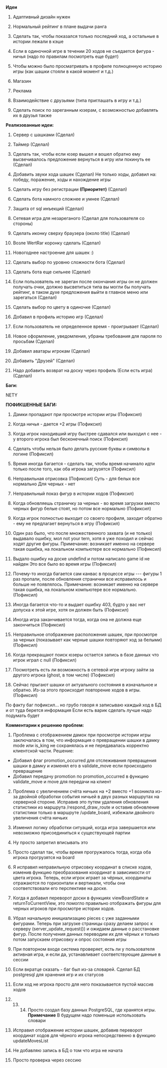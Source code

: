 **Идеи**

1) Адаптивный дизайн нужен

2) Нормальный рейтинг в плане выдачи ранга

3) Сделать так, чтобы показался только последний ход, а остальные в истории лежали в кэше

4) Если в одиночной игре в течении 20 ходов не съедается фигура - ничья (надо по правилам посмотреть еще будет)

5) Чтобы можно было просматривать в профиле полноценную историю игры (как шашки стояли в какой момент и т.д.)

6) Магазин

7) Реклама

8) Взаимодействие с друзьями (типа приглашать в игру и т.д.)

9) Сделать поиск по зареганным юзерам, с возможностью добавлять их в друзья также


 **Реализованные идеи:**

1) Сервер с шашками (Сделал)

2) Таймер (Сделал)

3) Сделать так, чтобы если юзер вышел и вошел обратно ему высвечивалось 
предложение вернуться в игру или покинуть ее (Сделал)

4) Добавить звуки хода шашек (Сделал)
Не только ходы, добавил на: победу, поражение, ходы и нахождение игры

5) Сделать игру без регистрации **(Приоритет)** (Сделал)

6) Сделать бота намного сложнее и умнее (Сделал)

7) Защита от sql инъекций (Сделал)

8) Сетевая игра для незареганого (Сделал для пользователя со стороны)

9) Сделать иконку сверху браузера (около title) (Сделал)

10) Возле WertRar коронку сделать (Сделал)

11) Новогоднее настроение для шашек :)

12) Сделать выбор по уровню сложности бота (Сделал)

13) Сделать бота еще сильнее (Сделал)

14) Если пользователь не зареган после окончания игры он не должен получать очки, должно высветиться типа
вы могли бы получать рейтинг, в таком духе предложения выйти в главное меню или зарегаться (Сделал)

15) Сделать выбор по цвету в одиночке (Сделал)

16) Добавил в профиль историю игр (Сделал)

17) Если пользователь не определенное время - проигрывает (Сделал)

18) Новое оформление, уведомления, убраны требования для пароля по просьбам (Сделал)

19) Добавил аватары игрокам (Сделал)

20) Добавить "Друзей" (Сделал)

21) Надо добавить возврат на доску через профиль (Если есть игра) (Сделал)









 **Баги:**

NETY







 **ПОФИКШЕННЫЕ БАГИ:**

1) Дамки пропадают при просмотре истории игры (Пофиксил)

2) Когда ничья - дается +2 игры (Пофиксил)

3) Когда игрок находивший игру быстрее сдавался или выходил с нее - у второго игрока был бесконечный поиск (Пофиксил)

4) Сделать чтобы нельзя было делать русские буквы и символы в логине (Пофиксил)

5) Время иногда багается - сделать так, чтобы время начинало идти только после того, как оба игрока
загрузятся (Пофиксил)

6) Неправильная отрисовка (Пофиксил)
Суть - для белых все нормально
Для черных - нет

7) Неправильный показ фигур в истории ходов (Пофиксил)

8) Когда обновляешь страничку за черных - во время загрузки вместо черных фигур белые стоят, но потом все
нормально (Пофиксил)

9) Когда игрок полностью выходит со своего профиля, заходит обратно - ему не предлагает вернуться в игру (Пофиксил)

10) Один раз было, что после множественного захвата (и не только) выдавало ошибку, мол not your tern, хотя я уже 
походил и сейчас ходят другие фигуры. Примечание: возникает именно на сервере такая ошибка, на локальном компьютере
все нормально (Пофиксил)

11) Выдало ошибку на доске undefind и потом написало game id не найден
Это все было во время игры (Пофиксил)

12) Почему-то иногда багается сам канвас в процессе игры --- фигуры 1 раз пропали, после обновления странички все 
исправилось и больше не появлялось. Примечание: возникает именно на сервере такая ошибка, на локальном компьютере
все нормально.  (Пофиксил)

13) Иногда багается что-то и выдает ошибку 403, будто у вас нет допуска к этой игре,
хотя он должен быть (Пофиксил)

14) Иногда игра заканчивается тогда, когда она не должна еще закончиться (Пофиксил)

15) Неправильное отображение расположения шашек, при просмотре за черных (показывает как черные шашки повторяют ход
за белыми) (Пофиксил)

16) Когда прекращают поиск юзеры остается запись в базе данных что игрок играл с null (Пофиксил)

17) Посмотреть есть ли возможность в сетевой игре игроку зайти за другого игрока (ghost, в том числе) (Пофиксил)

18) Сейчас прыгают шашки от актуального состояния в изначальное и обратно. Из-за этого происходит повторение ходов в
игры. (Пофиксил)

По факту баг пофиксил... но грубо говоря я записываю каждый ход в БД и от туда берется информация
Если есть варик сделать лучше надо подумать будет







 **Комментарии к решению проблем:**

1) Проблема с отображением дамок при просмотре истории игры заключалась в том, что информация
о превращении шашки в дамку mode или is_king не сохранялась и не передавалась корректно клиентской части.
Решение:
* Добавил флаг promotion_occurred для отслеживания превращения шашки в дамку
  и изменял его в validate_move если происходило превращение
* Добавил передачу promotion по promotion_occurred в функцию validate_move и move для передачи на клиент

2) Проблема с увеличением счёта ничьих на +2 вместо +1 возникла из-за двойной обработки события ничьей
в двух разных маршрутах на серверной стороне. Исправив это путем удаления обновления статистики из маршрута
/respond_draw_route и оставив обновление статистики только в маршруте /update_board, избежали
двойного увеличения счёта ничьих

3) Изменил логику обработки ситуаций, когда игра завершается или невозможно присоединиться к существующей партии

4) Ну просто запретил вписывать это

5) Просто сделал так, чтобы время прогружалось тогда, когда оба игрока прогрузятся на board

6) Я исправил неправильную отрисовку координат в списке ходов, изменив функцию преобразования координат
в зависимости от цвета игрока. Теперь, если игрок играет за чёрных, координаты отражаются по горизонтали
и вертикали, чтобы они соответствовали его перспективе на доске.

7) Когда я добавил переворот доски в функциях viewBoardState и returnToCurrentView, это помогло 
правильно отображать фигуры для черных игроков при просмотре истории ходов.

8) Убрал начальную инициализацию pieces с уже заданными фигурами. Теперь при загрузке страницы сразу делаем
запрос к серверу (server_update_request()) и ожидаем данные о расстановке фигур. После получения данных переводим
их для чёрных и только потом запускаем отрисовку и опрос состояния игры

9) При повторном входе система проверяет, есть ли у пользователя активная игра,
и если да, устанавливает соответствующие данные в сессии

10) Если вкратце сказать - баг был из-за словарей. Сделал БД postgresql для хранения игр и их статусов

11) Если ход не игрока просто для него показывается пустой массив ходов

12) 13) 14) Просто создал базу данных PostgreSQL, где хранятся игры.
**Примечание**
В будущем надо поменьше использовать словари

15) Исправил отображение истории шашек, добавив переворот координат ходов для чёрного игрока непосредственно
в функцию updateMovesList

16) Не добавляю запись в БД о том что игра не начата

17) Просто проверка через сессию
